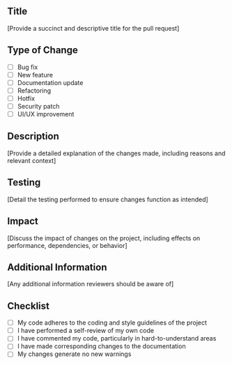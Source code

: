 ## Title
[Provide a succinct and descriptive title for the pull request]

## Type of Change
- [ ] Bug fix
- [ ] New feature
- [ ] Documentation update
- [ ] Refactoring
- [ ] Hotfix
- [ ] Security patch
- [ ] UI/UX improvement

## Description
[Provide a detailed explanation of the changes made, including reasons and relevant context]

## Testing
[Detail the testing performed to ensure changes function as intended]

## Impact
[Discuss the impact of changes on the project, including effects on performance, dependencies, or behavior]

## Additional Information
[Any additional information reviewers should be aware of]

## Checklist
- [ ] My code adheres to the coding and style guidelines of the project
- [ ] I have performed a self-review of my own code
- [ ] I have commented my code, particularly in hard-to-understand areas
- [ ] I have made corresponding changes to the documentation
- [ ] My changes generate no new warnings
